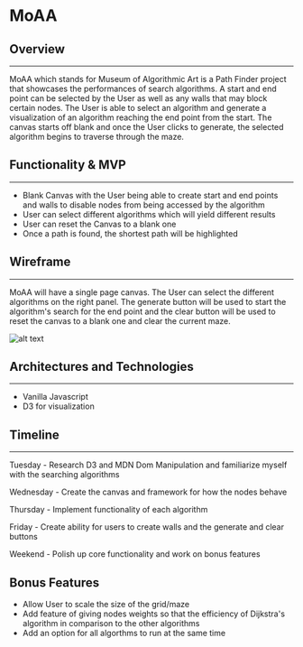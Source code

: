 # MoAA

## Overview
-----------
MoAA which stands for Museum of Algorithmic Art is a Path Finder project that showcases the performances of search algorithms. A start and end point can be selected by the User as well as any walls that may block certain nodes. The User is able to select an algorithm and generate a visualization of an algorithm reaching the end point from the start. The canvas starts off blank and once the User clicks to generate, the selected algorithm begins to traverse through the maze. 

## Functionality & MVP
----------------------
* Blank Canvas with the User being able to create start and end points and walls to disable nodes from being accessed by the algorithm
* User can select different algorithms which will yield different results
* User can reset the Canvas to a blank one
* Once a path is found, the shortest path will be highlighted

## Wireframe
------------
MoAA will have a single page canvas. The User can select the different algorithms on the right panel. The generate button will be used to start the algorithm's search for the end point and the clear button will be used to reset the canvas to a blank one and clear the current maze. 

![alt text](https://github.com/kevinktom/MoAA/blob/master/wireframe.png)

## Architectures and Technologies
---------------------------------
* Vanilla Javascript
* D3 for visualization

## Timeline
-----------
Tuesday - Research D3 and MDN Dom Manipulation and familiarize myself with the searching algorithms

Wednesday - Create the canvas and framework for how the nodes behave

Thursday - Implement functionality of each algorithm

Friday - Create ability for users to create walls and the generate and clear buttons

Weekend - Polish up core functionality and work on bonus features

## Bonus Features
* Allow User to scale the size of the grid/maze
* Add feature of giving nodes weights so that the efficiency of Dijkstra's algorithm in comparison to the other algorithms
* Add an option for all algorthms to run at the same time

